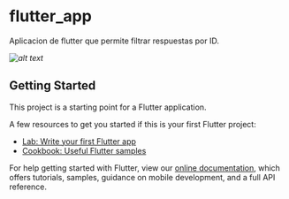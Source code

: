 # flutter_app

Aplicacion de flutter que permite filtrar respuestas por ID.

_![alt text](https://github.com/AntiDesert5/flutter_app/blob/master/res/appflutter.gif)_

## Getting Started

This project is a starting point for a Flutter application.

A few resources to get you started if this is your first Flutter project:

- [Lab: Write your first Flutter app](https://flutter.dev/docs/get-started/codelab)
- [Cookbook: Useful Flutter samples](https://flutter.dev/docs/cookbook)

For help getting started with Flutter, view our
[online documentation](https://flutter.dev/docs), which offers tutorials,
samples, guidance on mobile development, and a full API reference.
